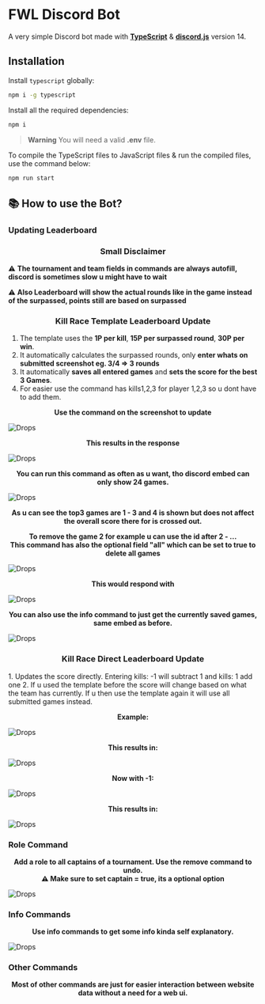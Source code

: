# FWL Discord Bot
A very simple Discord bot made with [**TypeScript**](https://www.typescriptlang.org/) & [**discord.js**](https://npmjs.com/package/discord.js) version 14.

## Installation
Install `typescript` globally:

```sh
npm i -g typescript
```

Install all the required dependencies:

```sh
npm i
```

> **Warning**
You will need a valid **.env** file.

To compile the TypeScript files to JavaScript files & run the compiled files, use the command below:

```sh
npm run start
```

## 📚 **How to use the Bot?**

### Updating Leaderboard

<h3 align="center">Small Disclaimer</h3>

⚠️ **The tournament and team fields in commands are always autofill, discord is sometimes slow u might have to wait**

⚠️ **Also Leaderboard will show the actual rounds like in the game instead of the surpassed, points still are based on surpassed**


<h3 align="center">Kill Race Template Leaderboard Update</h3>

1. The template uses the **1P per kill**, **15P per surpassed round**, **30P per win**.
2. It automatically calculates the surpassed rounds, only **enter whats on submitted screenshot eg. 3/4 => 3 rounds**
3. It automatically **saves all entered games** and **sets the score for the best 3 Games**.
4. For easier use the command has kills1,2,3 for player 1,2,3 so u dont have to add them.



<p align="center">
    <b>Use the command on the screenshot to update</b><br/>
</p>

![Drops](https://i.imgur.com/70nAXho.png)

<p align="center">
    <b>This results in the response</b><br/>
</p>

![Drops](https://i.imgur.com/QH0fFud.png)

<p align="center">
    <b>You can run this command as often as u want, tho discord embed can only show 24 games.</b><br/>
</p>

![Drops](https://i.imgur.com/yHhKrY0.png)

<p align="center">
    <b>As u can see the top3 games are 1 - 3 and 4 is shown but does not affect the overall score there for is crossed out.</b><br/>
</p>
<p align="center">
    <b>To remove the game 2 for example u can use the id after 2 - ...</b><br/>
    <b>This command has also the optional field "all" which can be set to true to delete all games</b><br/>
</p>

![Drops](https://i.imgur.com/kpaPJmS.png)

<p align="center">
    <b>This would respond with</b><br/>
</p>

![Drops](https://i.imgur.com/iugA98C.png)

<p align="center">
    <b>You can also use the info command to just get the currently saved games, same embed as before.</b><br/>
</p>

![Drops](https://i.imgur.com/oQwqbmo.png)

<h3 align="center">Kill Race Direct Leaderboard Update</h3>
1. Updates the score directly. Entering kills: -1 will subtract 1 and kills: 1 add one
2. If u used the template before the score will change based on what the team has currently. If u then use the template again it will use all submitted games instead.

<p align="center">
    <b>Example:</b><br/>
</p>

![Drops](https://i.imgur.com/a2FenQz.png)

<p align="center">
    <b>This results in:</b><br/>
</p>

![Drops](https://i.imgur.com/0kpWJnD.png)

<p align="center">
    <b>Now with -1:</b><br/>
</p>

![Drops](https://i.imgur.com/0kpWJnD.png)

<p align="center">
    <b>This results in:</b><br/>
</p>

![Drops](https://i.imgur.com/f355PAx.png)

### Role Command

<p align="center">
    <b>Add a role to all captains of a tournament. Use the remove command to undo.</b><br/>
    <b>⚠️ Make sure to set captain = true, its a optional option</b><br/>
</p>

![Drops](https://i.imgur.com/eP2vSBi.png)

### Info Commands
<p align="center">
    <b>Use info commands to get some info kinda self explanatory.</b><br/>
</p>

![Drops](https://i.imgur.com/jLKTQZy.png)

### Other Commands
<p align="center">
    <b>Most of other commands are just for easier interaction between website data without a need for a web ui.</b><br/>
</p>
